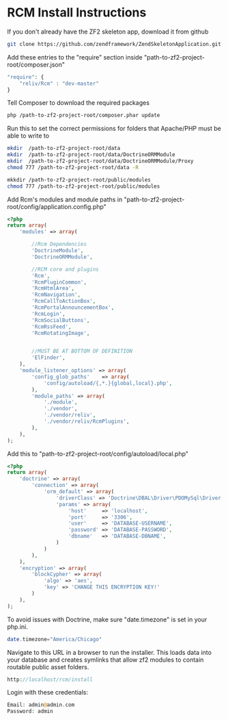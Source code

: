 RCM Install Instructions
==============

If you don't already have the ZF2 skeleton app, download it from github
```bash
git clone https://github.com/zendframework/ZendSkeletonApplication.git
```


Add these entries to the "require" section inside "path-to-zf2-project-root/composer.json"
```php
"require": {
    "reliv/Rcm" : "dev-master"
}
```


Tell Composer to download the required packages
```bash
php /path-to-zf2-project-root/composer.phar update
```


Run this to set the correct permissions for folders that Apache/PHP must be able to write to
```bash
mkdir  /path-to-zf2-project-root/data
mkdir  /path-to-zf2-project-root/data/DoctrineORMModule
mkdir  /path-to-zf2-project-root/data/DoctrineORMModule/Proxy
chmod 777 /path-to-zf2-project-root/data -R

mkkdir /path-to-zf2-project-root/public/modules
chmod 777 /path-to-zf2-project-root/public/modules
```


Add Rcm's modules and module paths in  "path-to-zf2-project-root/config/application.config.php"
```php
<?php
return array(
    'modules' => array(

        //Rcm Dependencies
        'DoctrineModule',
        'DoctrineORMModule',

        //RCM core and plugins
        'Rcm',
        'RcmPluginCommon',
        'RcmHtmlArea',
        'RcmNavigation',
        'RcmCallToActionBox',
        'RcmPortalAnnouncementBox',
        'RcmLogin',
        'RcmSocialButtons',
        'RcmRssFeed',
        'RcmRotatingImage',


        //MUST BE AT BOTTOM OF DEFINITION
        'ElFinder',
    ),
    'module_listener_options' => array(
        'config_glob_paths'    => array(
            'config/autoload/{,*.}{global,local}.php',
        ),
        'module_paths' => array(
            './module',
            './vendor',
            './vendor/reliv',
            './vendor/reliv/RcmPlugins',
        ),
    ),
);

```


Add this to "path-to-zf2-project-root/config/autoload/local.php"
```php
<?php
return array(
    'doctrine' => array(
        'connection' => array(
            'orm_default' => array(
                'driverClass' => 'Doctrine\DBAL\Driver\PDOMySql\Driver',
                'params' => array(
                    'host'     => 'localhost',
                    'port'     => '3306',
                    'user'     => 'DATABASE-USERNAME',
                    'password' => 'DATABASE-PASSWORD',
                    'dbname'   => 'DATABASE-DBNAME',
                )
            )
        ),
    ),
    'encryption' => array(
        'blockCypher' => array(
            'algo' => 'aes',
            'key' => 'CHANGE THIS ENCRYPTION KEY!'
        )
    ),
);
```


To avoid issues with Doctrine, make sure "date.timezone" is set in your php.ini.

```php
date.timezone="America/Chicago"
```


Navigate to this URL in a browser to run the installer. This loads data into your database and creates symlinks that allow zf2 modules to contain routable public asset folders.
```php
http://localhost/rcm/install
```


Login with these credentials:
```php
Email: admin@admin.com
Password: admin
```